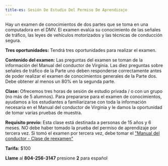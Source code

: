 ```yaml
---
title-es: Sesión De Estudio Del Permiso De Aprendizaje
---
```

Hay un examen de conocimientos de dos partes que se toma en una computadora en el DMV. El examen evalúa su conocimiento de las señales de tráfico, las leyes de vehículos motorizados y las técnicas de conducción segura.

**Tres oportunidades:**  Tendrá tres oportunidades para realizar el examen.

**Contenido del examen:**  Las preguntas del examen se toman de la información del Manual del conductor de Virginia. Las diez preguntas sobre señales de tráfico de la Parte uno deben responderse correctamente antes de poder realizar el examen de conocimientos generales de la Parte dos. Debe obtener al menos un 80% en la segunda parte.

**Clase:**  Ofrecemos tres horas de sesión de estudio privada / o con un grupo (no más de 5 alumnos). Para prepararse para el examen de conocimientos, ayudamos a los estudiantes a familiarizarse con toda la información necesaria en el Manual del conductor de Virginia y le damos la oportunidad de tomar varias pruebas de muestra.

**Requisito previo:**  Esta clase está destinada a personas de 15 años y 6 meses. NO debe haber tomado la prueba del permiso de aprendizaje por tercera vez. Si tomó el examen por tercera vez, debe tomar el ["Manual del conductor - Clase de reexamen"](https://abigailsdrivingschool.com/es/drivers-manual)

**Tarifa:**  $100

**Llame** al **804-256-3147** presione **2** para español
